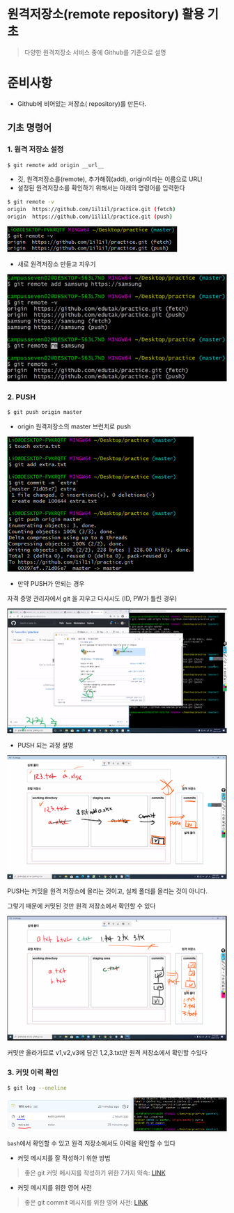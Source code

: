 # 원격저장소(remote repository) 활용 기초

> 다양한 원격저장소 서비스 중에 Github를 기준으로 설명

# 준비사항

- Github에 비어있는 저장소( repository)를 만든다.

## 기초 명령어

### 1. 원격 저장소 설정

```bash
$ git remote add origin __url__
```

- 깃, 원격저장소를(remote), 추가해줘(add), origin이라는 이름으로 URL!
- 설정된 원격저장소를 확인하기 위해서는 아래의 명령어를 입력한다

```bash
$ git remote -v 
origin  https://github.com/1il1il/practice.git (fetch)
origin  https://github.com/1il1il/practice.git (push)
```

![image-20201229153913043](md-images/image-20201229153913043.png)

- 새로 원격저장소 만들고 지우기

![image-20201229154001420](md-images/image-20201229154001420.png)



### 2. PUSH

```bash
$ git push origin master
```

- origin 원격저장소의 master 브런치로 push

![image-20201229154921423](md-images/image-20201229154921423.png)

- 만약 PUSH가 안되는 경우

자격 증명 관리자에서 git 을 지우고 다시시도 (ID, PW가 틀린 경우)

![image-20201229154453525](md-images/image-20201229154453525.png)

- PUSH 되는 과정 설명

![image-20201229160604316](md-images/image-20201229160604316.png)

PUSH는 커밋을 원격 저장소에 올리는 것이고, 실제 폴더를 올리는 것이 아니다.

그렇기 때문에 커밋된 것만 원격 저장소에서 확인할 수 있다

![image-20201229160823236](md-images/image-20201229160823236.png)

커밋만 올라가므로 v1,v2,v3에 담긴 1,2,3.txt만 원격 저장소에서 확인할 수있다

### 3.  커밋 이력 확인

```bash
$ git log --oneline
```

![image-20201229161704111](md-images/image-20201229161704111.png)

`bash`에서 확인할 수 있고 원격 저장소에서도 이력을 확인할 수 있다

- 커밋 메시지를 잘 작성하기 위한 방법

> 좋은 git 커밋 메시지를 작성하기 위한 7가지 약속: [LINK](https://meetup.toast.com/posts/106)

- 커밋 메시지를 위한 영어 사전

> 좋은 git commit 메시지를 위한 영어 사전: [LINK](https://blog.ull.im/engineering/2019/03/10/logs-on-git.html)



